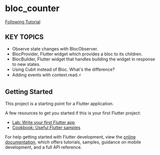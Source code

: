 # bloc_counter

[Following Tutorial](https://bloclibrary.dev/#/fluttercountertutorial)

## KEY TOPICS
- Observe state changes with BlocObserver.
- BlocProvider, Flutter widget which provides a bloc to its children.
- BlocBuilder, Flutter widget that handles building the widget in response to new states.
- Using Cubit instead of Bloc. What's the difference?
- Adding events with context.read.⚡
## Getting Started

This project is a starting point for a Flutter application.

A few resources to get you started if this is your first Flutter project:

- [Lab: Write your first Flutter app](https://docs.flutter.dev/get-started/codelab)
- [Cookbook: Useful Flutter samples](https://docs.flutter.dev/cookbook)

For help getting started with Flutter development, view the
[online documentation](https://docs.flutter.dev/), which offers tutorials,
samples, guidance on mobile development, and a full API reference.
